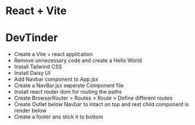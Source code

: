 # React + Vite

# DevTinder

- Create a Vite + react application
- Remove unnecessary code and create a Hello World
- Install Tailwind CSS
- Install Daisy UI
- Add Navbar component to App.jsx
- Create a NavBar.jsx seperste Component file
- Install react router dom for routing the paths
- Create BrowserRouter > Routes > Route > Define different routes
- Create Outlet below Navbar to intact on top and rest child component is render below
- Create a footer ans stick it to bottom
